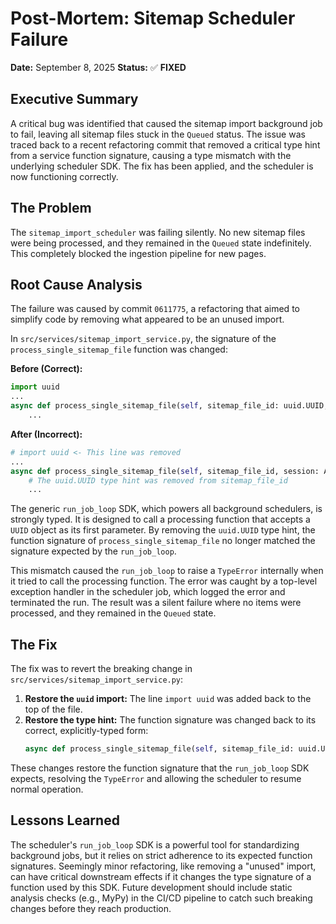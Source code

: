 # Post-Mortem: Sitemap Scheduler Failure

**Date:** September 8, 2025
**Status:** ✅ **FIXED**

## Executive Summary

A critical bug was identified that caused the sitemap import background job to fail, leaving all sitemap files stuck in the `Queued` status. The issue was traced back to a recent refactoring commit that removed a critical type hint from a service function signature, causing a type mismatch with the underlying scheduler SDK. The fix has been applied, and the scheduler is now functioning correctly.

## The Problem

The `sitemap_import_scheduler` was failing silently. No new sitemap files were being processed, and they remained in the `Queued` state indefinitely. This completely blocked the ingestion pipeline for new pages.

## Root Cause Analysis

The failure was caused by commit `0611775`, a refactoring that aimed to simplify code by removing what appeared to be an unused import.

In `src/services/sitemap_import_service.py`, the signature of the `process_single_sitemap_file` function was changed:

**Before (Correct):**
```python
import uuid
...
async def process_single_sitemap_file(self, sitemap_file_id: uuid.UUID, session: AsyncSession):
    ...
```

**After (Incorrect):**
```python
# import uuid <- This line was removed
...
async def process_single_sitemap_file(self, sitemap_file_id, session: AsyncSession):
    # The uuid.UUID type hint was removed from sitemap_file_id
    ...
```

The generic `run_job_loop` SDK, which powers all background schedulers, is strongly typed. It is designed to call a processing function that accepts a `UUID` object as its first parameter. By removing the `uuid.UUID` type hint, the function signature of `process_single_sitemap_file` no longer matched the signature expected by the `run_job_loop`.

This mismatch caused the `run_job_loop` to raise a `TypeError` internally when it tried to call the processing function. The error was caught by a top-level exception handler in the scheduler job, which logged the error and terminated the run. The result was a silent failure where no items were processed, and they remained in the `Queued` state.

## The Fix

The fix was to revert the breaking change in `src/services/sitemap_import_service.py`:

1.  **Restore the `uuid` import:** The line `import uuid` was added back to the top of the file.
2.  **Restore the type hint:** The function signature was changed back to its correct, explicitly-typed form:
    ```python
    async def process_single_sitemap_file(self, sitemap_file_id: uuid.UUID, session: AsyncSession):
    ```

These changes restore the function signature that the `run_job_loop` SDK expects, resolving the `TypeError` and allowing the scheduler to resume normal operation.

## Lessons Learned

The scheduler's `run_job_loop` SDK is a powerful tool for standardizing background jobs, but it relies on strict adherence to its expected function signatures. Seemingly minor refactoring, like removing a "unused" import, can have critical downstream effects if it changes the type signature of a function used by this SDK. Future development should include static analysis checks (e.g., MyPy) in the CI/CD pipeline to catch such breaking changes before they reach production.

